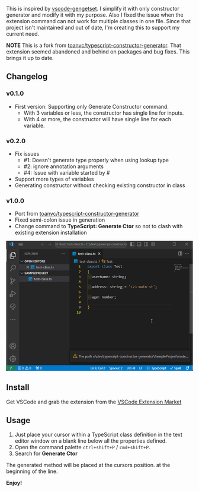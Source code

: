 This is inspired by [vscode-gengetset](https://github.com/cybertim/vscode-gengetset). I simplify it with only constructor generator and modify it with my purpose. Also I fixed the issue when the extension command can not work for multiple classes in one file. Since that project isn't maintained and out of date, I'm creating this to support my current need.

**NOTE** This is a fork from [toanvc/typescript-constructor-generator](https://github.com/toanvc/typescript-constructor-generator). That extension seemed abandoned and behind on packages and bug fixes. This brings it up to date.

## Changelog

### v0.1.0

- First version: Supporting only Generate Constructor command.
  - With 3 variables or less, the constructor has single line for inputs.
  - With 4 or more, the constructor will have single line for each variable.


### v0.2.0

- Fix issues
  - #1: Doesn't generate type properly when using lookup type
  - #2: ignore annotation arguments
  - #4: Issue with variable started by #
- Support more types of variables
- Generating constructor without checking existing constructor in class

### v1.0.0

- Port from [toanvc/typescript-constructor-generator](https://github.com/toanvc/typescript-constructor-generator)
- Fixed semi-colon issue in generation
- Change command to **TypeScript: Generate Ctor** so not to clash with existing extension installation


![constructor](demo.gif)

## Install

Get VSCode and grab the extension from the [VSCode Extension Market](https://marketplace.visualstudio.com/items?itemName=DanTurco.danturco-typescript-generate-ctor)

## Usage

1. Just place your cursor within a TypeScript class definition in the text editor window on a blank line below all the properties defined.
2. Open the command palette `ctrl+shift+P` / `cmd+shift+P`.
3. Search for **Generate Ctor**


The generated method will be placed at the cursors position. at the beginning of the line.

**Enjoy!**
